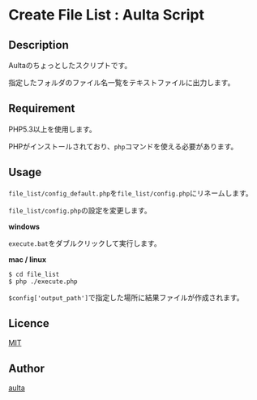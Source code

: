 Create File List : Aulta Script
====

## Description
Aultaのちょっとしたスクリプトです。

指定したフォルダのファイル名一覧をテキストファイルに出力します。

## Requirement

PHP5.3以上を使用します。

PHPがインストールされており、`php`コマンドを使える必要があります。

## Usage

`file_list/config_default.php`を`file_list/config.php`にリネームします。

`file_list/config.php`の設定を変更します。

**windows**

`execute.bat`をダブルクリックして実行します。

**mac / linux**

    $ cd file_list
    $ php ./execute.php

`$config['output_path']`で指定した場所に結果ファイルが作成されます。

## Licence

[MIT](https://github.com/tcnksm/tool/blob/master/LICENCE)


## Author

[aulta](https://github.com/aulta)

